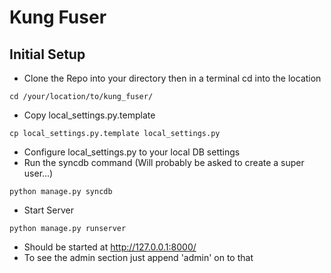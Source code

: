# Kung Fuser

## Initial Setup

- Clone the Repo into your directory then in a terminal cd into the location

<code>cd /your/location/to/kung_fuser/</code>

- Copy local_settings.py.template

<code>cp local_settings.py.template local_settings.py</code>
 
- Configure local_settings.py to your local DB settings
- Run the syncdb command (Will probably be asked to create a super user...)

<code>python manage.py syncdb</code>

- Start Server

<code>python manage.py runserver</code>

- Should be started at http://127.0.0.1:8000/
- To see the admin section just append 'admin' on to that